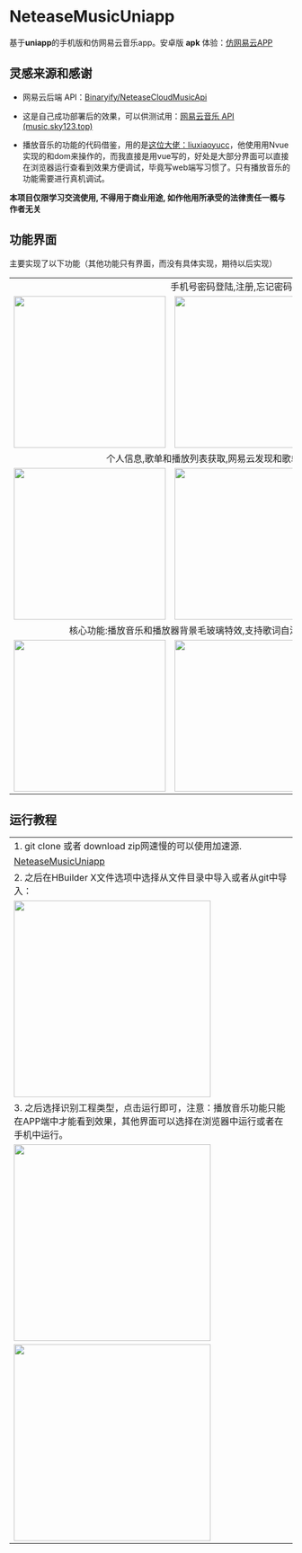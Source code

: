 # NeteaseMusicUniapp
基于**uniapp**的手机版和仿网易云音乐app。安卓版 **apk** 体验：[仿网易云APP](https://img.sky123.top/img/%E4%BB%BF%E7%BD%91%E6%98%93%E4%BA%91app.apk)

## 灵感来源和感谢

- 网易云后端 API：[Binaryify/NeteaseCloudMusicApi](https://github.com/Binaryify/NeteaseCloudMusicApi)

- 这是自己成功部署后的效果，可以供测试用：[网易云音乐 API (music.sky123.top)](http://music.sky123.top/)

- 播放音乐的功能的代码借鉴，用的是[这位大佬：liuxiaoyucc](https://github.com/liuxiaoyucc/uni-music/tree/master/NVUE)，他使用用Nvue实现的和dom来操作的，而我直接是用vue写的，好处是大部分界面可以直接在浏览器运行查看到效果方便调试，毕竟写web端写习惯了。只有播放音乐的功能需要进行真机调试。

**本项目仅限学习交流使用, 不得用于商业用途, 如作他用所承受的法律责任一概与作者无关** 

## 功能界面

主要实现了以下功能（其他功能只有界面，而没有具体实现，期待以后实现）

<table>
  <tr>
    <td colspan='3' align=center>手机号密码登陆,注册,忘记密码,修改密码</td>
  </tr>
  <tr>
    <td>
      <img src='https://img.sky123.top/img/image-20210901164641019.png' width=270 />
    </td>
    <td>
      <img src='https://img.sky123.top/img/image-20210901164738844.png' width=270 />
    </td>
    <td>
      <img src='https://img.sky123.top/img/image-20210901165005379.png' width=270 />
    </td>
  </tr>
  <tr>
    <td colspan='3' align=center>个人信息,歌单和播放列表获取,网易云发现和歌单推荐,图片推荐,云村推荐</td>
  </tr>
  <tr>
    <td>
      <img src='https://img.sky123.top/img/image-20210901164938243.png' width=270 />
    </td>
    <td>
      <img src='https://img.sky123.top/img/image-20210901165102869.png' width=270 />
    </td>
    <td>
      <img src='https://img.sky123.top/img/image-20210901165143364.png' width=270 />
    </td>
  </tr>
  <tr>
    <td colspan='3' align=center>核心功能:播放音乐和播放器背景毛玻璃特效,支持歌词自滚动,上一首,下一首,喜欢或取消喜欢</td>
  </tr>
  <tr>
    <td>
      <img src='https://img.sky123.top/img/image-20210901165238544.png' width=270 />
    </td>
    <td>
      <img src='https://img.sky123.top/img/image-20210901165251899.png' width=270 />
    </td>
    <td>
      <img src='https://img.sky123.top/img/image-20210901165359535.png' width=270 />
    </td>
  </tr>
</table>

## 运行教程

<table frame='void' border='0'>
  <tr>
    <td>
      1. git clone 或者 download zip网速慢的可以使用加速源.
    </td>
  </tr>
  <tr>
    <td>
      <a href='https://github.com/sky-max-hub/NeteaseMusicUniapp'>NeteaseMusicUniapp</a>
    </td>
  </tr>
  <tr>
    <td>
      2. 之后在HBuilder X文件选项中选择从文件目录中导入或者从git中导入：
    </td>
  </tr>
  <tr>
    <td>
      <img src='https://img.sky123.top/img/image-20210901163304654.png' width=350 />
    </td>
  </tr>
  <tr>
    <td>
       3. 之后选择识别工程类型，点击运行即可，注意：播放音乐功能只能在APP端中才能看到效果，其他界面可以选择在浏览器中运行或者在手机中运行。
    </td>
  </tr>
   <tr>
    <td>
      <img src='https://img.sky123.top/img/image-20210901163724604.png' width=350 />
    </td>
  </tr>
   <tr>
    <td>
      <img src='https://img.sky123.top/img/image-20210901163817218.png' width=350 />
    </td>
  </tr>
</table>


